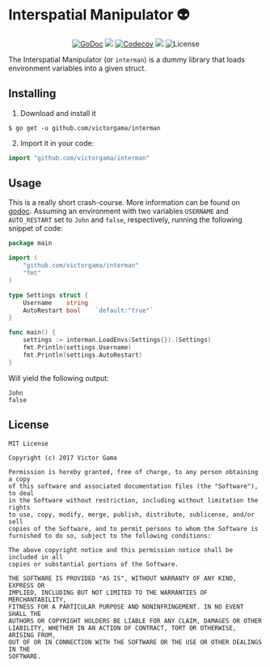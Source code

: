 # Interspatial Manipulator 👽
<p align="center">
    <a href="https://godoc.org/github.com/victorgama/interman"><img src="https://godoc.org/github.com/victorgama/interman?status.svg" alt="GoDoc"></a>
    <a href="https://travis-ci.org/victorgama/interman"><img src="https://travis-ci.org/victorgama/interman.svg?branch=master" /></a>
    <a href="https://codecov.io/gh/victorgama/interman"><img src="https://codecov.io/gh/victorgama/interman/branch/master/graph/badge.svg" alt="Codecov" /></a>
    <a href="https://goreportcard.com/report/github.com/victorgama/interman"><img src="https://goreportcard.com/badge/github.com/victorgama/interman" /></a>
    <img alt="License" src="https://img.shields.io/badge/license-MIT-blue.svg?style=flat" />
</p>

The Interspatial Manipulator (or `interman`) is a dummy library that loads environment
variables into a given struct.

## Installing

1. Download and install it
```
$ go get -u github.com/victorgama/interman
```

2. Import it in your code:
```go
import "github.com/victorgama/interman"
```

## Usage

This is a really short crash-course. More information can be found on [godoc](https://godoc.org/github.com/victorgama/interman). Assuming an environment with two variables `USERNAME` and `AUTO_RESTART` set to `John` and `false`, respectively, running the following snippet of code:

```go
package main

import (
    "github.com/victorgama/interman"
    "fmt"
)

type Settings struct {
    Username    string
    AutoRestart bool    `default:"true"`
}

func main() {
    settings := interman.LoadEnvs(Settings{}).(Settings)
    fmt.Println(settings.Username)
    fmt.Println(settings.AutoRestart)
}
```

Will yield the following output:

```
John
false
```

## License

```
MIT License

Copyright (c) 2017 Victor Gama

Permission is hereby granted, free of charge, to any person obtaining a copy
of this software and associated documentation files (the "Software"), to deal
in the Software without restriction, including without limitation the rights
to use, copy, modify, merge, publish, distribute, sublicense, and/or sell
copies of the Software, and to permit persons to whom the Software is
furnished to do so, subject to the following conditions:

The above copyright notice and this permission notice shall be included in all
copies or substantial portions of the Software.

THE SOFTWARE IS PROVIDED "AS IS", WITHOUT WARRANTY OF ANY KIND, EXPRESS OR
IMPLIED, INCLUDING BUT NOT LIMITED TO THE WARRANTIES OF MERCHANTABILITY,
FITNESS FOR A PARTICULAR PURPOSE AND NONINFRINGEMENT. IN NO EVENT SHALL THE
AUTHORS OR COPYRIGHT HOLDERS BE LIABLE FOR ANY CLAIM, DAMAGES OR OTHER
LIABILITY, WHETHER IN AN ACTION OF CONTRACT, TORT OR OTHERWISE, ARISING FROM,
OUT OF OR IN CONNECTION WITH THE SOFTWARE OR THE USE OR OTHER DEALINGS IN THE
SOFTWARE.
```
